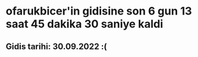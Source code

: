 # ofarukbicer'in gidisine son 6 gun 13 saat 45 dakika 30 saniye kaldi

## Gidis tarihi: 30.09.2022 :(